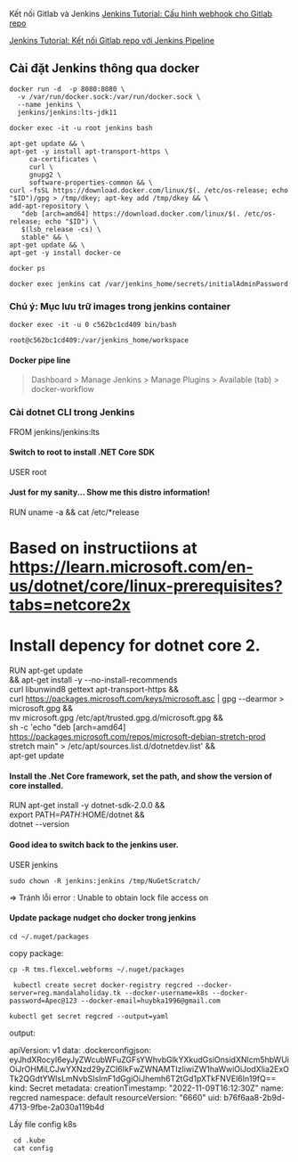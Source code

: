 Kết nối Gitlab và Jenkins
[Jenkins Tutorial: Cấu hình webhook cho Gitlab repo](https://www.youtube.com/watch?v=ZbSfspvzyC0&list=PLlahAO-uyDzJ7sWdvD_j0eyvbKtf-1quq&index=5)

[Jenkins Tutorial: Kết nối Gitlab repo với Jenkins Pipeline](https://www.youtube.com/watch?v=otCfuA40dTs&list=PLlahAO-uyDzJ7sWdvD_j0eyvbKtf-1quq&index=6)

## Cài đặt Jenkins thông qua docker
```
docker run -d  -p 8080:8080 \
  -v /var/run/docker.sock:/var/run/docker.sock \
  --name jenkins \
  jenkins/jenkins:lts-jdk11
```
```
docker exec -it -u root jenkins bash
```
```
apt-get update && \
apt-get -y install apt-transport-https \
     ca-certificates \
     curl \
     gnupg2 \
     software-properties-common && \
curl -fsSL https://download.docker.com/linux/$(. /etc/os-release; echo "$ID")/gpg > /tmp/dkey; apt-key add /tmp/dkey && \
add-apt-repository \
   "deb [arch=amd64] https://download.docker.com/linux/$(. /etc/os-release; echo "$ID") \
   $(lsb_release -cs) \
   stable" && \
apt-get update && \
apt-get -y install docker-ce
```
```
docker ps
```
```
docker exec jenkins cat /var/jenkins_home/secrets/initialAdminPassword
```

### Chú ý: Mục lưu trữ images trong jenkins container
```
docker exec -it -u 0 c562bc1cd409 bin/bash
```
```
root@c562bc1cd409:/var/jenkins_home/workspace
```
#### Docker pipe line
>Dashboard > Manage Jenkins > Manage Plugins > Available (tab) > docker-workflow

### Cài dotnet CLI trong Jenkins

FROM jenkins/jenkins:lts
#### Switch to root to install .NET Core SDK
USER root

#### Just for my sanity... Show me this distro information!
RUN uname -a && cat /etc/*release

# Based on instructiions at https://learn.microsoft.com/en-us/dotnet/core/linux-prerequisites?tabs=netcore2x
# Install depency for dotnet core 2.
RUN apt-get update \
    && apt-get install -y --no-install-recommends \
    curl libunwind8 gettext apt-transport-https && \
    curl https://packages.microsoft.com/keys/microsoft.asc | gpg --dearmor > microsoft.gpg && \
    mv microsoft.gpg /etc/apt/trusted.gpg.d/microsoft.gpg && \
    sh -c 'echo "deb [arch=amd64] https://packages.microsoft.com/repos/microsoft-debian-stretch-prod stretch main" > /etc/apt/sources.list.d/dotnetdev.list' && \
    apt-get update

#### Install the .Net Core framework, set the path, and show the version of core installed.
RUN apt-get install -y dotnet-sdk-2.0.0 && \
    export PATH=$PATH:$HOME/dotnet && \
    dotnet --version

#### Good idea to switch back to the jenkins user.
USER jenkins
```
sudo chown -R jenkins:jenkins /tmp/NuGetScratch/
```
=> Tránh lỗi error : Unable to obtain lock file access on

#### Update package nudget cho docker trong jenkins
```
cd ~/.nuget/packages
```
copy package:
```
cp -R tms.flexcel.webforms ~/.nuget/packages
```
```
 kubectl create secret docker-registry regcred --docker-server=reg.mandalaholiday.tk --docker-username=k8s --docker-password=Apec@123 --docker-email=huybka1996@gmail.com
 ```
 ```
 kubectl get secret regcred --output=yaml
 ```
 output:

apiVersion: v1
data:
  .dockerconfigjson: eyJhdXRocyI6eyJyZWcubWFuZGFsYWhvbGlkYXkudGsiOnsidXNlcm5hbWUiOiJrOHMiLCJwYXNzd29yZCI6IkFwZWNAMTIzIiwiZW1haWwiOiJodXlia2ExOTk2QGdtYWlsLmNvbSIsImF1dGgiOiJhemh6T2tGd1pXTkFNVEl6In19fQ==
kind: Secret
metadata:
  creationTimestamp: "2022-11-09T16:12:30Z"
  name: regcred
  namespace: default
  resourceVersion: "6660"
  uid: b76f6aa8-2b9d-4713-9fbe-2a030a119b4d


Lấy file config k8s
```
 cd .kube
 cat config
 ```